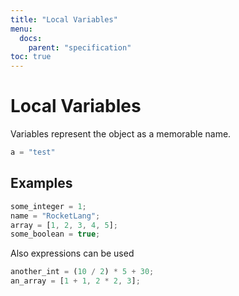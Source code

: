 ```yaml
---
title: "Local Variables"
menu:
  docs:
    parent: "specification"
toc: true
---
```

# Local Variables
Variables represent the object as a memorable name.

```js
a = "test"
```
## Examples

```js
some_integer = 1;
name = "RocketLang";
array = [1, 2, 3, 4, 5];
some_boolean = true;
```

Also expressions can be used
```js
another_int = (10 / 2) * 5 + 30;
an_array = [1 + 1, 2 * 2, 3];
```
